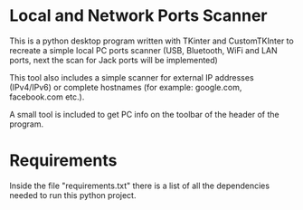 # Local and Network Ports Scanner
This is a python desktop program written with TKinter and CustomTKInter to recreate a simple local PC ports scanner (USB, Bluetooth, WiFi and LAN ports, next the scan for Jack ports will be implemented)

This tool also includes a simple scanner for external IP addresses (IPv4/IPv6) or complete hostnames (for example: google.com, facebook.com etc.).

A small tool is included to get PC info on the toolbar of the header of the program.

# Requirements
Inside the file "requirements.txt" there is a list of all the dependencies needed to run this python project.